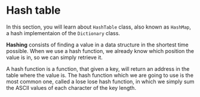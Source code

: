 # Hash table

In this section, you will learn about `HashTable` class, also known as `HashMap`, a hash implementaion of the `Dictionary` class.

**Hashing** consists of finding a value in a data structure in the shortest time possible. When we use a hash function, we already know which position the value is in, so we can simply retrieve it.

A hash function is a function, that given a key, will return an address in the table where the value is. The hash function which we are going to use is the most common one, called a lose lose hash function, in which we simply sum the ASCII values of each character of the key length.
